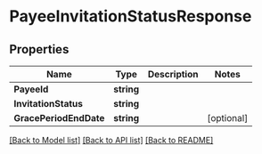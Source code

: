 # PayeeInvitationStatusResponse

## Properties

Name | Type | Description | Notes
------------ | ------------- | ------------- | -------------
**PayeeId** | **string** |  | 
**InvitationStatus** | **string** |  | 
**GracePeriodEndDate** | **string** |  | [optional] 

[[Back to Model list]](../README.md#documentation-for-models) [[Back to API list]](../README.md#documentation-for-api-endpoints) [[Back to README]](../README.md)


